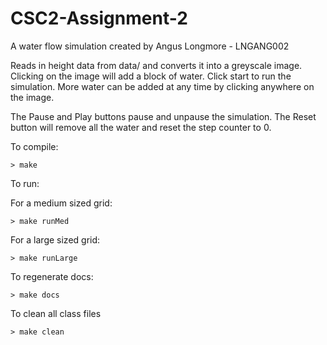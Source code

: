 # CSC2-Assignment-2

A water flow simulation created by Angus Longmore - LNGANG002

Reads in height data from data/ and converts it into a greyscale image.
Clicking on the image will add a block of water.
Click start to run the simulation.
More water can be added at any time by clicking anywhere on the image.

The Pause and Play buttons pause and unpause the simulation.
The Reset button will remove all the water and reset the step counter to 0.

To compile:

    > make

To run:

   For a medium sized grid:
   
    > make runMed 

   For a large sized grid:
   
    > make runLarge

To regenerate docs:

    > make docs

To clean all class files

    > make clean

